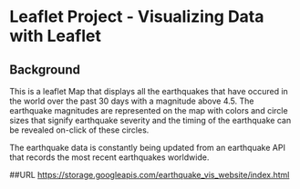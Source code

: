 # Leaflet Project - Visualizing Data with Leaflet

## Background
This is a leaflet Map that displays all the earthquakes that have occured in the world over the past 30 days with a magnitude above 4.5. The earthquake magnitudes are represented on the map with colors and circle sizes that signify earthquake severity and the timing of the earthquake can be revealed on-click of these circles.

The earthquake data is constantly being updated from an earthquake API that records the most recent earthquakes worldwide.

##URL
https://storage.googleapis.com/earthquake_vis_website/index.html



